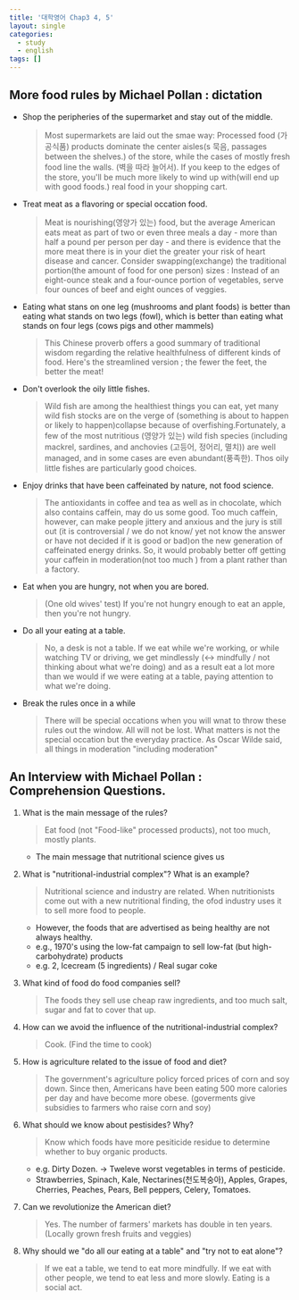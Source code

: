 ```yaml
---
title: '대학영어 Chap3 4, 5'
layout: single
categories:
  - study
  - english
tags: []
---
```


## More food rules by Michael Pollan : dictation

- Shop the peripheries of the supermarket and stay out of the middle.
  > Most supermarkets are laid out the smae way: Processed food (가공식품) products dominate the center aisles(s 묵음, passages between the shelves.) of the store, while the cases of mostly fresh food line the walls. (벽을 따라 늘어서). If you keep to the edges of the store, you'll be much more likely to wind up with(will end up with good foods.) real food in your shopping cart.

- Treat meat as a flavoring or special occation food. 
  > Meat is nourishing(영양가 있는) food, but the average American eats meat as part of two or even three meals a day - more than half a pound per person per day - and there is evidence that the more meat there is in your diet the greater your risk of heart disease and cancer. Consider swapping(exchange) the traditional portion(the amount of food for one person) sizes : Instead of an eight-ounce steak and a four-ounce portion of vegetables, serve four ounces of beef and eight ounces of veggies.

- Eating what stans on one leg (mushrooms and plant foods) is better than eating what stands on two legs (fowl), which is better than eating what stands on four legs (cows pigs and other mammels)
  > This Chinese proverb offers a good summary of traditional wisdom regarding the relative healthfulness of different kinds of food. Here's the streamlined version ; the fewer the feet, the better the meat!

- Don't overlook the oily little fishes.
  > Wild fish are among the healthiest things you can eat, yet many wild fish stocks are on the verge of (something is about to happen or likely to happen)collapse because of overfishing.Fortunately, a few of the most nutritious (영양가 있는) wild fish species (including mackrel, sardines, and anchovies (고등어, 정어리, 멸치)) are well managed, and in some cases are even abundant(풍족한). Thos oily little fishes are particularly good choices. 

- Enjoy drinks that have been caffeinated by nature, not food science. 
  > The antioxidants in coffee and tea as well as in chocolate, which also contains caffein, may do us some good. Too much caffein, however, can make people jittery and anxious and the jury is still out (it is controversial / we do not know/ yet not know the answer or have not decided if it is good or bad)on the new generation of caffeinated energy drinks. So, it would probably better off getting your caffein in moderation(not too much  ) from a plant rather than a factory.

- Eat when you are hungry, not when you are bored.
  > (One old wives' test) If you're not hungry enough to eat an apple, then you're not hungry.

- Do all your eating at a table.
  > No, a desk is not a table. If we eat while we're working, or while watching TV or driving, we get mindlessly (<-> mindfully / not thinking about what we're doing) and as a result eat a lot more than we would if we were eating at a table, paying attention to what we're doing.

- Break the rules once in a while
  > There will be special occations when you will wnat to throw these rules out the window. All will not be lost. What matters is not the special occation but the everyday practice. As Oscar Wilde said, all things in moderation "including moderation"

## An Interview with Michael Pollan : Comprehension Questions.

1. What is the main message of the rules?
   > Eat food (not "Food-like" processed products), not too much, mostly plants.
    - The main message that nutritional science gives us

2. What is "nutritional-industrial complex"? What is an example?
    > Nutritional science and industry are related. When nutritionists come out with a new nutritional finding, the ofod industry uses it to sell more food to people. 
   * However, the foods that are advertised as being healthy are not always healthy.
   * e.g., 1970's using the low-fat campaign to sell low-fat (but high-carbohydrate) products
   * e.g. 2, Icecream (5 ingredients) / Real sugar coke
3. What kind of food do food companies sell?
   > The foods they sell use cheap raw ingredients, and too much salt, sugar and fat to cover that up.
4. How can we avoid the influence of the nutritional-industrial complex?
    > Cook. (Find the time to cook)
5. How is agriculture related to the issue of food and diet?
    > The government's agriculture policy forced prices of corn and soy down. Since then, Americans have been eating 500 more calories per day and have become more obese. (goverments give subsidies to farmers who raise corn and soy)
6. What should we know about pestisides? Why?
    > Know which foods have more pesiticide residue to determine whether to buy organic products.
    * e.g. Dirty Dozen. -> Tweleve worst vegetables in terms of pesticide.
    * Strawberries, Spinach, Kale, Nectarines(천도복숭아), Apples, Grapes, Cherries, Peaches, Pears, Bell peppers, Celery, Tomatoes.

7. Can we revolutionize the American diet?
    > Yes. The number of farmers' markets has double in ten years. (Locally grown fresh fruits and veggies)

8. Why should we "do all our eating at a table" and "try not to eat alone"?
    > If we eat a table, we tend to eat more mindfully. If we eat with other people, we tend to eat less and more slowly. Eating is a social act.
